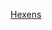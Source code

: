[Hexens](https://github.com/Hexens/Smart-Contract-Review-Public-Reports/blob/main/zealous-may-25(Final)_upd.pdf)

